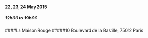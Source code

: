 #### 22, 23, 24 May 2015
##### 12h00 to 19h00

####La Maison Rouge
#####10 Boulevard de la Bastille, 75012&nbsp;Paris
